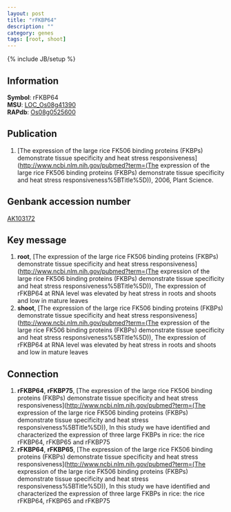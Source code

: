 ```yaml
---
layout: post
title: "rFKBP64"
description: ""
category: genes
tags: [root, shoot]
---
```

{% include JB/setup %}

## Information
__Symbol__: rFKBP64  
__MSU__: [LOC_Os08g41390](http://rice.plantbiology.msu.edu/cgi-bin/ORF_infopage.cgi?orf=LOC_Os08g41390)  
__RAPdb__: [Os08g0525600](http://rapdb.dna.affrc.go.jp/viewer/gbrowse_details/irgsp1?name=Os08g0525600)  

## Publication
1. [The expression of the large rice FK506 binding proteins (FKBPs) demonstrate tissue specificity and heat stress responsiveness](http://www.ncbi.nlm.nih.gov/pubmed?term=(The expression of the large rice FK506 binding proteins (FKBPs) demonstrate tissue specificity and heat stress responsiveness%5BTitle%5D)), 2006, Plant Science.

## Genbank accession number
[AK103172](http://www.ncbi.nlm.nih.gov/nuccore/AK103172)

## Key message
1. __root__, [The expression of the large rice FK506 binding proteins (FKBPs) demonstrate tissue specificity and heat stress responsiveness](http://www.ncbi.nlm.nih.gov/pubmed?term=(The expression of the large rice FK506 binding proteins (FKBPs) demonstrate tissue specificity and heat stress responsiveness%5BTitle%5D)),  The expression of rFKBP64 at RNA level was elevated by heat stress in roots and shoots and low in mature leaves
2. __shoot__, [The expression of the large rice FK506 binding proteins (FKBPs) demonstrate tissue specificity and heat stress responsiveness](http://www.ncbi.nlm.nih.gov/pubmed?term=(The expression of the large rice FK506 binding proteins (FKBPs) demonstrate tissue specificity and heat stress responsiveness%5BTitle%5D)),  The expression of rFKBP64 at RNA level was elevated by heat stress in roots and shoots and low in mature leaves

## Connection
1. __rFKBP64__, __rFKBP75__, [The expression of the large rice FK506 binding proteins (FKBPs) demonstrate tissue specificity and heat stress responsiveness](http://www.ncbi.nlm.nih.gov/pubmed?term=(The expression of the large rice FK506 binding proteins (FKBPs) demonstrate tissue specificity and heat stress responsiveness%5BTitle%5D)),  In this study we have identified and characterized the expression of three large FKBPs in rice: the rice rFKBP64, rFKBP65 and rFKBP75
2. __rFKBP64__, __rFKBP65__, [The expression of the large rice FK506 binding proteins (FKBPs) demonstrate tissue specificity and heat stress responsiveness](http://www.ncbi.nlm.nih.gov/pubmed?term=(The expression of the large rice FK506 binding proteins (FKBPs) demonstrate tissue specificity and heat stress responsiveness%5BTitle%5D)),  In this study we have identified and characterized the expression of three large FKBPs in rice: the rice rFKBP64, rFKBP65 and rFKBP75


